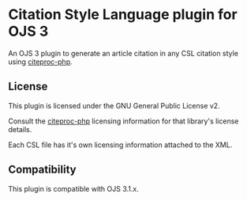 # Citation Style Language plugin for OJS 3

An OJS 3 plugin to generate an article citation in any CSL citation style using [citeproc-php](https://github.com/seboettg/citeproc-php).

## License
This plugin is licensed under the GNU General Public License v2.

Consult the [citeproc-php](https://github.com/seboettg/citeproc-php) licensing information for that library's license details.

Each CSL file has it's own licensing information attached to the XML.

## Compatibility
This plugin is compatible with OJS 3.1.x.
